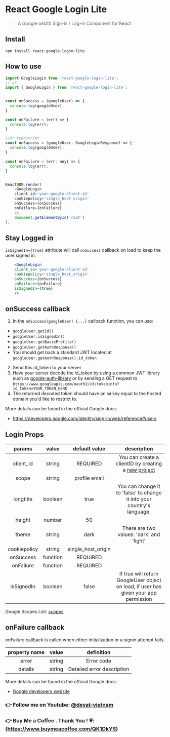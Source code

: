 # React Google Login Lite

> A Google oAUth Sign-in / Log-in Component for React


## Install
```
npm install react-google-login-lite
```

## How to use
```js
import GoogleLogin from 'react-google-login-lite';
// or
import { GoogleLogin } from 'react-google-login-lite';


const onSuccess = (googleUser) => {
  console.log(googleUser);
}

const onFailure = (err) => {
  console.log(err);
}

//or typescript
const onSuccess = (googleUser: GoogleLoginResponse) => {
  console.log(googleUser);
}

const onFailure = (err: any) => {
  console.log(err);
}


ReactDOM.render(
    <GoogleLogin 
    client_id='your-google-client-id'
    cookiepolicy='single_host_origin'
    onSuccess={onSuccess}
    onFailure={onFailure}
    />,
    document.getElementById('root')
);
```

## Stay Logged in
`isSignedIn={true}` attribute will call `onSuccess` callback on load to keep the user signed in.
```jsx
    <GoogleLogin 
    client_id='your-google-client-id'
    cookiepolicy='single_host_origin'
    onSuccess={onSuccess}
    onFailure={onFailure}
    isSignedIn={true}
    />
```


## onSuccess callback

 1. In the `onSuccess(googleUser) {...}` callback function, you can use:
  * `googleUser.getId()`
  * `googleUser.isSignedIn()`
  * `googleUser.getBasicProfile()`
  * `googleUser.getAuthResponse()`
  * You should get back a standard JWT located at `googleUser.getAuthResponse().id_token`
 2. Send this id_token to your server 
 3. Have your server decode the id_token by using a common JWT library such as [google-auth-library](https://www.npmjs.com/package/google-auth-library) or by sending a GET request to `https://www.googleapis.com/oauth2/v3/tokeninfo?id_token=YOUR_TOKEN_HERE`
 4. The returned decoded token should have an `hd` key equal to the hosted domain you'd like to restrict to.

More details can be found in the official Google docs:
 * https://developers.google.com/identity/sign-in/web/reference#users


## Login Props

|    params    |   value  |             default value            |   description    |
|:------------:|:--------:|:------------------------------------:|:----------------:|
|    client_id |  string  |               REQUIRED               | You can create a clientID by creating a [new project](https://console.cloud.google.com/) |
|     scope    |  string  |             profile email            |                  |
|  longtitle   |  boolean |               true                   | You can change it to 'false' to change it into your country's language. |
|     height   |  number  |                 50                   |                  |
|     theme    |  string  |                dark                  | There are two values: 'dark' and 'light'  |
| cookiepolicy |  string  |          single_host_origin          |                  |
|   onSuccess  | function |               REQUIRED               |                  |
|   onFailure  | function |               REQUIRED               |                  |
| isSignedIn   | boolean  |                false                 | If true will return GoogleUser object on load, if user has given your app permission |
Google Scopes List: [scopes](https://developers.google.com/identity/protocols/googlescopes)


## onFailure callback

onFailure callback is called when either initialization or a signin attempt fails.

| property name |  value   |             definition               |
|:-------------:|:--------:|:------------------------------------:|
|   error       |  string  |           Error code                 |
|   details     |  string  |      Detailed error description      |



More details can be found in the official Google docs:
 * [Google developers website](https://developers.google.com/identity/sign-in/web/sign-in)


### 👉 Follow me on Youtube: [@devat-vietnam](https://www.youtube.com/c/DevATHTML)
### 👉 Buy Me a Coffee . Thank You ! 💗: (https://www.buymeacoffee.com/QK1DkYS)
